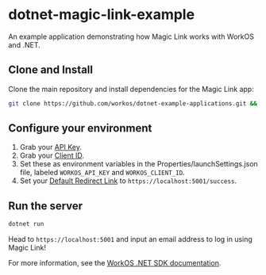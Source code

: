 # dotnet-magic-link-example

An example application demonstrating how Magic Link works with WorkOS and .NET.

## Clone and Install

Clone the main repository and install dependencies for the Magic Link app:

```sh
git clone https://github.com/workos/dotnet-example-applications.git && cd dotnet-magic-link-example && dotnet build
```

## Configure your environment

1. Grab your [API Key](https://dashboard.workos.com/api-keys). 
2. Grab your [Client ID](https://dashboard.workos.com/configuration).
3. Set these as environment variables in the Properties/launchSettings.json file,
labeled `WORKOS_API_KEY` and `WORKOS_CLIENT_ID`.
4. Set your [Default Redirect Link](https://dashboard.workos.com/configuration) to `https://localhost:5001/success`.

## Run the server

```sh
dotnet run
```

Head to `https://localhost:5001` and input an email address to log in using Magic Link!

For more information, see the [WorkOS .NET SDK documentation](https://workos.com/docs/reference/client-libraries).
